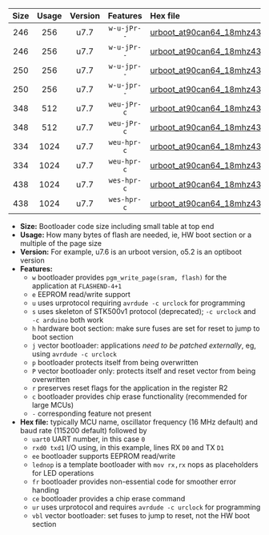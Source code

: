 |Size|Usage|Version|Features|Hex file|
|:-:|:-:|:-:|:-:|:--|
|246|256|u7.7|`w-u-jPr--`|[urboot_at90can64_18mhz432_115200bps_uart0_rxe0_txe1_lednop_ur_vbl.hex](https://raw.githubusercontent.com/stefanrueger/urboot.hex/main/mcus/at90can64/fcpu_18mhz432/115200_bps/urboot_at90can64_18mhz432_115200bps_uart0_rxe0_txe1_lednop_ur_vbl.hex)|
|246|256|u7.7|`w-u-jPr--`|[urboot_at90can64_18mhz432_115200bps_uart1_rxd2_txd3_lednop_ur_vbl.hex](https://raw.githubusercontent.com/stefanrueger/urboot.hex/main/mcus/at90can64/fcpu_18mhz432/115200_bps/urboot_at90can64_18mhz432_115200bps_uart1_rxd2_txd3_lednop_ur_vbl.hex)|
|250|256|u7.7|`w-u-jpr--`|[urboot_at90can64_18mhz432_115200bps_uart0_rxe0_txe1_lednop_fr_ur_vbl.hex](https://raw.githubusercontent.com/stefanrueger/urboot.hex/main/mcus/at90can64/fcpu_18mhz432/115200_bps/urboot_at90can64_18mhz432_115200bps_uart0_rxe0_txe1_lednop_fr_ur_vbl.hex)|
|250|256|u7.7|`w-u-jpr--`|[urboot_at90can64_18mhz432_115200bps_uart1_rxd2_txd3_lednop_fr_ur_vbl.hex](https://raw.githubusercontent.com/stefanrueger/urboot.hex/main/mcus/at90can64/fcpu_18mhz432/115200_bps/urboot_at90can64_18mhz432_115200bps_uart1_rxd2_txd3_lednop_fr_ur_vbl.hex)|
|348|512|u7.7|`weu-jPr-c`|[urboot_at90can64_18mhz432_115200bps_uart0_rxe0_txe1_ee_lednop_fr_ce_ur_vbl.hex](https://raw.githubusercontent.com/stefanrueger/urboot.hex/main/mcus/at90can64/fcpu_18mhz432/115200_bps/urboot_at90can64_18mhz432_115200bps_uart0_rxe0_txe1_ee_lednop_fr_ce_ur_vbl.hex)|
|348|512|u7.7|`weu-jPr-c`|[urboot_at90can64_18mhz432_115200bps_uart1_rxd2_txd3_ee_lednop_fr_ce_ur_vbl.hex](https://raw.githubusercontent.com/stefanrueger/urboot.hex/main/mcus/at90can64/fcpu_18mhz432/115200_bps/urboot_at90can64_18mhz432_115200bps_uart1_rxd2_txd3_ee_lednop_fr_ce_ur_vbl.hex)|
|334|1024|u7.7|`weu-hpr-c`|[urboot_at90can64_18mhz432_115200bps_uart0_rxe0_txe1_ee_lednop_fr_ce_ur.hex](https://raw.githubusercontent.com/stefanrueger/urboot.hex/main/mcus/at90can64/fcpu_18mhz432/115200_bps/urboot_at90can64_18mhz432_115200bps_uart0_rxe0_txe1_ee_lednop_fr_ce_ur.hex)|
|334|1024|u7.7|`weu-hpr-c`|[urboot_at90can64_18mhz432_115200bps_uart1_rxd2_txd3_ee_lednop_fr_ce_ur.hex](https://raw.githubusercontent.com/stefanrueger/urboot.hex/main/mcus/at90can64/fcpu_18mhz432/115200_bps/urboot_at90can64_18mhz432_115200bps_uart1_rxd2_txd3_ee_lednop_fr_ce_ur.hex)|
|438|1024|u7.7|`wes-hpr-c`|[urboot_at90can64_18mhz432_115200bps_uart0_rxe0_txe1_ee_lednop_fr_ce.hex](https://raw.githubusercontent.com/stefanrueger/urboot.hex/main/mcus/at90can64/fcpu_18mhz432/115200_bps/urboot_at90can64_18mhz432_115200bps_uart0_rxe0_txe1_ee_lednop_fr_ce.hex)|
|438|1024|u7.7|`wes-hpr-c`|[urboot_at90can64_18mhz432_115200bps_uart1_rxd2_txd3_ee_lednop_fr_ce.hex](https://raw.githubusercontent.com/stefanrueger/urboot.hex/main/mcus/at90can64/fcpu_18mhz432/115200_bps/urboot_at90can64_18mhz432_115200bps_uart1_rxd2_txd3_ee_lednop_fr_ce.hex)|

- **Size:** Bootloader code size including small table at top end
- **Usage:** How many bytes of flash are needed, ie, HW boot section or a multiple of the page size
- **Version:** For example, u7.6 is an urboot version, o5.2 is an optiboot version
- **Features:**
  + `w` bootloader provides `pgm_write_page(sram, flash)` for the application at `FLASHEND-4+1`
  + `e` EEPROM read/write support
  + `u` uses urprotocol requiring `avrdude -c urclock` for programming
  + `s` uses skeleton of STK500v1 protocol (deprecated); `-c urclock` and `-c arduino` both work
  + `h` hardware boot section: make sure fuses are set for reset to jump to boot section
  + `j` vector bootloader: applications *need to be patched externally*, eg, using `avrdude -c urclock`
  + `p` bootloader protects itself from being overwritten
  + `P` vector bootloader only: protects itself and reset vector from being overwritten
  + `r` preserves reset flags for the application in the register R2
  + `c` bootloader provides chip erase functionality (recommended for large MCUs)
  + `-` corresponding feature not present
- **Hex file:** typically MCU name, oscillator frequency (16 MHz default) and baud rate (115200 default) followed by
  + `uart0` UART number, in this case `0`
  + `rxd0 txd1` I/O using, in this example, lines RX `D0` and TX `D1`
  + `ee` bootloader supports EEPROM read/write
  + `lednop` is a template bootloader with `mov rx,rx` nops as placeholders for LED operations
  + `fr` bootloader provides non-essential code for smoother error handing
  + `ce` bootloader provides a chip erase command
  + `ur` uses urprotocol and requires `avrdude -c urclock` for programming
  + `vbl` vector bootloader: set fuses to jump to reset, not the HW boot section
